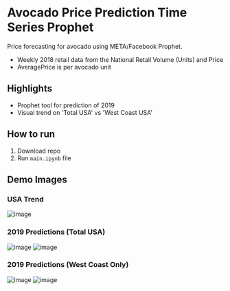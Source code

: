 # Avocado Price Prediction Time Series Prophet
Price forecasting for avocado using META/Facebook Prophet.
- Weekly 2018 retail data from the National Retail Volume (Units) and Price
- AveragePrice is per avocado unit

## Highlights
- Prophet tool for prediction of 2019
- Visual trend on 'Total USA' vs 'West Coast USA'

## How to run
1. Download repo
2. Run `main.ipynb` file

## Demo Images

### USA Trend
![image](https://user-images.githubusercontent.com/87340855/219379296-bf2475ba-5096-4a0c-91dc-44e1d0dd5f43.png)

### 2019 Predictions (Total USA)
![image](https://user-images.githubusercontent.com/87340855/219379345-13928c9a-066e-4d97-8936-8824a8ae0174.png)
![image](https://user-images.githubusercontent.com/87340855/219379361-f7db81bc-6b87-40ab-b04a-604a31e20090.png)


### 2019 Predictions (West Coast Only)
![image](https://user-images.githubusercontent.com/87340855/219379422-b51e4cc9-136e-4789-b271-44f1df2ae5b3.png)
![image](https://user-images.githubusercontent.com/87340855/219379623-7d770eb0-077f-4dfd-8c43-17fac1679004.png)
